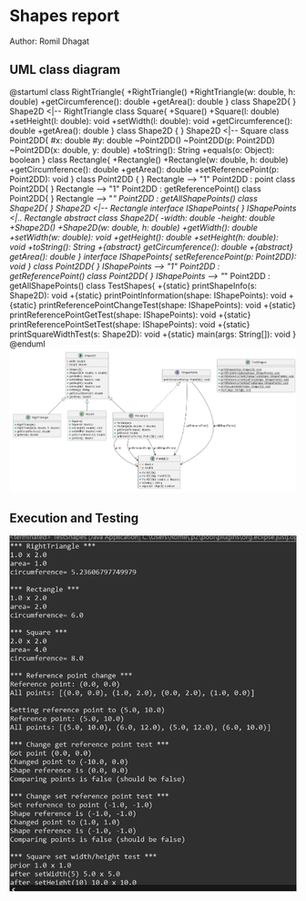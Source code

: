 # Shapes report
Author: Romil Dhagat

## UML class diagram
@startuml
class RightTriangle{
	+RightTriangle()
	+RightTriangle(w: double, h: double)
	+getCircumference(): double
	+getArea(): double
}
class Shape2D{
}
Shape2D <|-- RightTriangle
class Square{
	+Square()
	+Square(l: double)
	+setHeight(l: double): void
	+setWidth(l: double): void
	+getCircumference(): double
	+getArea(): double
}
class Shape2D {
}
Shape2D <|-- Square
class Point2DD{
	#x: double
	#y: double
	~Point2DD()
	~Point2DD(p: Point2DD)
	~Point2DD(x: double, y: double)
	+toString(): String
	+equals(o: Object): boolean
}
class Rectangle{
	+Rectangle()
	+Rectangle(w: double, h: double)
	+getCircumference(): double
	+getArea(): double
	+setReferencePoint(p: Point2DD): void
}
class Point2DD {
}
Rectangle --> "1" Point2DD : point
class Point2DD{
}
Rectangle --> "1" Point2DD : getReferencePoint()
class Point2DD{
}
Rectangle --> "*" Point2DD : getAllShapePoints()
class Shape2D{
}
Shape2D <|-- Rectangle
interface IShapePoints{
}
IShapePoints <|.. Rectangle
abstract class Shape2D{
	-width: double
	-height: double
	+Shape2D()
	+Shape2D(w: double, h: double)
	+getWidth(): double
	+setWidth(w: double): void
	+getHeight(): double
	+setHeight(h: double): void
	+toString(): String
	+{abstract} getCircumference(): double
	+{abstract} getArea(): double
}
interface IShapePoints{
	setReferencePoint(p: Point2DD): void
}
class Point2DD{
}
IShapePoints --> "1" Point2DD : getReferencePoint()
class Point2DD{
}
IShapePoints --> "*" Point2DD : getAllShapePoints()
class TestShapes{
	+{static} printShapeInfo(s: Shape2D): void
	+{static} printPointInformation(shape: IShapePoints): void
	+{static} printReferencePointChangeTest(shape: IShapePoints): void
	+{static} printReferencePointGetTest(shape: IShapePoints): void
	+{static} printReferencePointSetTest(shape: IShapePoints): void
	+{static} printSquareWidthTest(s: Shape2D): void
	+{static} main(args: String[]): void
}
@enduml
![Example screenshot](ShapesUML.png)
## Execution and Testing
![Example screenshot](TestShapes.png)
